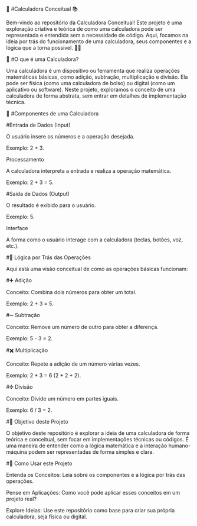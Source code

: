 🧮 #Calculadora Conceitual 📚


Bem-vindo ao repositório da Calculadora Conceitual! Este projeto é uma exploração criativa e teórica de como uma calculadora pode ser representada e entendida sem a necessidade de código. Aqui, focamos na ideia por trás do funcionamento de uma calculadora, seus componentes e a lógica que a torna possível. 🧠✨

🌟 #O que é uma Calculadora?

Uma calculadora é um dispositivo ou ferramenta que realiza operações matemáticas básicas, como adição, subtração, multiplicação e divisão. Ela pode ser física (como uma calculadora de bolso) ou digital (como um aplicativo ou software). Neste projeto, exploramos o conceito de uma calculadora de forma abstrata, sem entrar em detalhes de implementação técnica.

🧩 #Componentes de uma Calculadora

#Entrada de Dados (Input)

O usuário insere os números e a operação desejada.

Exemplo: 2 + 3.

Processamento

A calculadora interpreta a entrada e realiza a operação matemática.

Exemplo: 2 + 3 = 5.

#Saída de Dados (Output)

O resultado é exibido para o usuário.

Exemplo: 5.

Interface

A forma como o usuário interage com a calculadora (teclas, botões, voz, etc.).

#🧠 Lógica por Trás das Operações

Aqui está uma visão conceitual de como as operações básicas funcionam:

#➕ Adição

Conceito: Combina dois números para obter um total.

Exemplo: 2 + 3 = 5.

#➖ Subtração

Conceito: Remove um número de outro para obter a diferença.

Exemplo: 5 - 3 = 2.

#✖️ Multiplicação

Conceito: Repete a adição de um número várias vezes.

Exemplo: 2 * 3 = 6 (2 + 2 + 2).

#➗ Divisão

Conceito: Divide um número em partes iguais.

Exemplo: 6 / 3 = 2.

#🎯 Objetivo deste Projeto

O objetivo deste repositório é explorar a ideia de uma calculadora de forma teórica e conceitual, sem focar em implementações técnicas ou códigos. É uma maneira de entender como a lógica matemática e a interação humano-máquina podem ser representadas de forma simples e clara.

#🚀 Como Usar este Projeto

Entenda os Conceitos: Leia sobre os componentes e a lógica por trás das operações.

Pense em Aplicações: Como você pode aplicar esses conceitos em um projeto real?

Explore Ideias: Use este repositório como base para criar sua própria calculadora, seja física ou digital.

